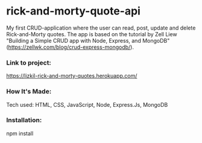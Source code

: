 # rick-and-morty-quote-api

My first CRUD-application where the user can read, post, update and delete Rick-and-Morty quotes. The app is based on the tutorial by Zell Liew 
"Building a Simple CRUD app with Node, Express, and MongoDB" (https://zellwk.com/blog/crud-express-mongodb/).

### Link to project:
https://lizkil-rick-and-morty-quotes.herokuapp.com/

### How It's Made:
Tech used: HTML, CSS, JavaScript, Node, Express.Js, MongoDB

### Installation:
npm install
